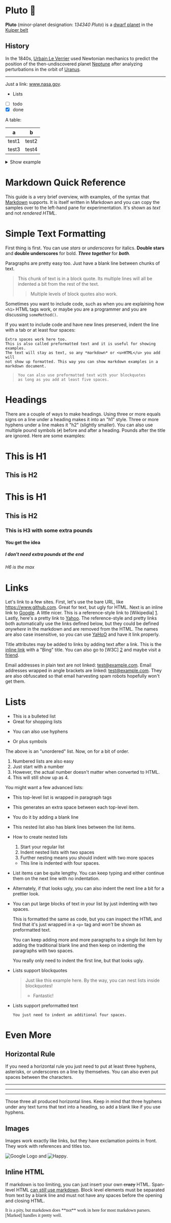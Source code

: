 # Pluto :tada:

**Pluto** (minor-planet designation: _134340 Pluto_)
is a
[dwarf planet](https://en.wikipedia.org/wiki/Dwarf_planet)
in the
[Kuiper belt]

[Kuiper belt]: https://en.wikipedia.org/wiki/Kuiper_belt

## History

In the 1840s,
[Urbain Le Verrier](https://wikipedia.org/wiki/Urbain_Le_Verrier)
used Newtonian mechanics to predict the position of the
then-undiscovered planet
[Neptune](https://wikipedia.org/wiki/Neptune)
after analyzing perturbations in the orbit of
[Uranus](https://wikipedia.org/wiki/Uranus).

---

Just a link: www.nasa.gov.

- Lists
- [ ] todo
- [x] done

A table:

| a     | b     |
| ----- | ----- |
| test1 | test2 |
| test3 | test4 |

<details><summary>Show example</summary>

```js
console.log("Hi pluto!");
```

</details>

# Markdown Quick Reference

This guide is a very brief overview, with examples, of the syntax that [Markdown] supports. It is itself written in Markdown and you can copy the samples over to the left-hand pane for experimentation. It's shown as _text_ and not _rendered HTML_.

[Markdown]: http://daringfireball.net/projects/markdown/

# Simple Text Formatting

First thing is first. You can use _stars_ or _underscores_ for italics. **Double stars** and **double underscores** for bold. **_Three together_** for **_both_**.

Paragraphs are pretty easy too. Just have a blank line between chunks of text.

> This chunk of text is in a block quote. Its multiple lines will all be
> indented a bit from the rest of the text.
>
> > Multiple levels of block quotes also work.

Sometimes you want to include code, such as when you are explaining how `<h1>` HTML tags work, or maybe you are a programmer and you are discussing `someMethod()`.

If you want to include code and have new
lines preserved, indent the line with a tab
or at least four spaces:

    Extra spaces work here too.
    This is also called preformatted text and it is useful for showing examples.
    The text will stay as text, so any *markdown* or <u>HTML</u> you add will
    not show up formatted. This way you can show markdown examples in a
    markdown document.

>     You can also use preformatted text with your blockquotes
>     as long as you add at least five spaces.

# Headings

There are a couple of ways to make headings. Using three or more equals signs on a line under a heading makes it into an "h1" style. Three or more hyphens under a line makes it "h2" (slightly smaller). You can also use multiple pound symbols (`#`) before and after a heading. Pounds after the title are ignored. Here are some examples:

# This is H1

## This is H2

# This is H1

## This is H2

### This is H3 with some extra pounds

#### You get the idea

##### I don't need extra pounds at the end

###### H6 is the max

# Links

Let's link to a few sites. First, let's use the bare URL, like <https://www.github.com>. Great for text, but ugly for HTML.
Next is an inline link to [Google](https://www.google.com). A little nicer.
This is a reference-style link to [Wikipedia] [1].
Lastly, here's a pretty link to [Yahoo]. The reference-style and pretty links both automatically use the links defined below, but they could be defined _anywhere_ in the markdown and are removed from the HTML. The names are also case insensitive, so you can use [YaHoO] and have it link properly.

[1]: https://www.wikipedia.org
[Yahoo]: https://www.yahoo.com

Title attributes may be added to links by adding text after a link.
This is the [inline link](https://www.bing.com "Bing") with a "Bing" title.
You can also go to [W3C] [2] and maybe visit a [friend].

[2]: https://w3c.org "The W3C puts out specs for web-based things"
[Friend]: https://facebook.com "Facebook!"

Email addresses in plain text are not linked: test@example.com.
Email addresses wrapped in angle brackets are linked: <test@example.com>.
They are also obfuscated so that email harvesting spam robots hopefully won't get them.

# Lists

- This is a bulleted list
- Great for shopping lists

* You can also use hyphens

- Or plus symbols

The above is an "unordered" list. Now, on for a bit of order.

1. Numbered lists are also easy
2. Just start with a number
3. However, the actual number doesn't matter when converted to HTML.
4. This will still show up as 4.

You might want a few advanced lists:

- This top-level list is wrapped in paragraph tags
- This generates an extra space between each top-level item.

- You do it by adding a blank line

- This nested list also has blank lines between the list items.

- How to create nested lists

  1. Start your regular list
  2. Indent nested lists with two spaces
  3. Further nesting means you should indent with two more spaces

  - This line is indented with four spaces.

- List items can be quite lengthy. You can keep typing and either continue
  them on the next line with no indentation.

- Alternately, if that looks ugly, you can also
  indent the next line a bit for a prettier look.

- You can put large blocks of text in your list by just indenting with two spaces.

  This is formatted the same as code, but you can inspect the HTML
  and find that it's just wrapped in a `<p>` tag and _won't_ be shown
  as preformatted text.

  You can keep adding more and more paragraphs to a single
  list item by adding the traditional blank line and then keep
  on indenting the paragraphs with two spaces.

  You really only need to indent the first line,
  but that looks ugly.

- Lists support blockquotes

  > Just like this example here. By the way, you can
  > nest lists inside blockquotes!
  >
  > - Fantastic!

- Lists support preformatted text

      You just need to indent an additional four spaces.

# Even More

## Horizontal Rule

If you need a horizontal rule you just need to put at least three hyphens, asterisks, or underscores on a line by themselves. You can also even put spaces between the characters.

---

---

---

Those three all produced horizontal lines. Keep in mind that three hyphens under any text turns that text into a heading, so add a blank like if you use hyphens.

## Images

Images work exactly like links, but they have exclamation points in front. They work with references and titles too.

![Google Logo](https://www.google.com/images/errors/logo_sm.gif) and ![Happy].

[Happy]: https://wpclipart.com/smiley/happy/simple_colors/smiley_face_simple_green_small.png '"Smiley face"'

## Inline HTML

If markdown is too limiting, you can just insert your own <strike>crazy</strike> HTML. Span-level HTML <u>can _still_ use markdown</u>. Block level elements must be separated from text by a blank line and must not have any spaces before the opening and closing HTML.

<div style='font-family: "Comic Sans MS", "Comic Sans", cursive;'>
It is a pity, but markdown does **not** work in here for most markdown parsers.
[Marked] handles it pretty well.
</div>
